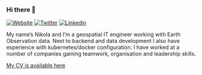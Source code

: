 ### Hi there 👋

<!--
**jankovicgd/jankovicgd** is a ✨ _special_ ✨ repository because its `README.md` (this file) appears on your GitHub profile.

Here are some ideas to get you started:

- 🔭 I’m currently working on ...
- 🌱 I’m currently learning ...
- 👯 I’m looking to collaborate on ...
- 🤔 I’m looking for help with ...
- 💬 Ask me about ...
- 📫 How to reach me: ...
- 😄 Pronouns: ...
- ⚡ Fun fact: ...
-->

[![Website](https://img.shields.io/badge/-Website-565CD8)](https://njankovic.com/)
[![Twitter](https://img.shields.io/badge/-Twitter-1DA1F2)](https://twitter.com/jankovicgd)
[![Linkedin](https://img.shields.io/badge/-Linkedin-blue)](https://www.linkedin.com/in/jankovicgd/)

My name’s Nikola and I’m a geospatial IT engineer working with Earth Observation data. Next to backend and data development I also have experience with kubernetes/docker configuration. I have worked at a number of companies gaining teamwork, organisation and leadership skills.

[My CV is available here](https://github.com/jankovicgd/cv/blob/master/europasscv.pdf)
